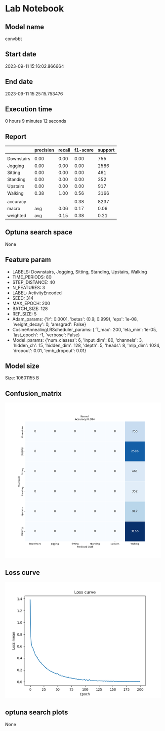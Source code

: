 # Lab Notebook


## Model name
convbbt

## Start date
2023-09-11 15:16:02.866664

## End date
2023-09-11 15:25:15.753476

## Execution time
0 hours 9 minutes 12 seconds

## Report
| | precision | recall | f1-score | support |
| --- | --- | --- | --- | --- |
|  |
| Downstairs | 0.00 | 0.00 | 0.00 | 755 |
| Jogging | 0.00 | 0.00 | 0.00 | 2586 |
| Sitting | 0.00 | 0.00 | 0.00 | 461 |
| Standing | 0.00 | 0.00 | 0.00 | 352 |
| Upstairs | 0.00 | 0.00 | 0.00 | 917 |
| Walking | 0.38 | 1.00 | 0.56 | 3166 |
|  |
|  accuracy || | 0.38 | 8237 |
| macro | avg | 0.06 | 0.17 | 0.09 | 8237 |
| weighted | avg | 0.15 | 0.38 | 0.21 | 8237 |


## Optuna search space
None

## Feature param
- LABELS: Downstairs, Jogging, Sitting, Standing, Upstairs, Walking
- TIME_PERIODS: 80
- STEP_DISTANCE: 40
- N_FEATURES: 3
- LABEL: ActivityEncoded
- SEED: 314
- MAX_EPOCH: 200
- BATCH_SIZE: 128
- REF_SIZE: 5
- Adam_params: {'lr': 0.0001, 'betas': (0.9, 0.999), 'eps': 1e-08, 'weight_decay': 0, 'amsgrad': False}
- CosineAnnealingLRScheduler_params: {'T_max': 200, 'eta_min': 1e-05, 'last_epoch': -1, 'verbose': False}
- Model_params: {'num_classes': 6, 'input_dim': 80, 'channels': 3, 'hidden_ch': 15, 'hidden_dim': 128, 'depth': 5, 'heads': 8, 'mlp_dim': 1024, 'dropout': 0.01, 'emb_dropout': 0.01}

## Model size
Size: 10601155   B

## Confusion_matrix
![alt](./assets/cross-tab.png)

## Loss curve
![alt](./assets/loss.png)

## optuna search plots
None
